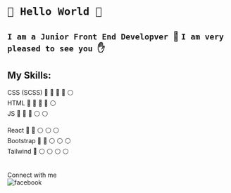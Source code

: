 #  `👋 Hello World 👋`
## `I am a Junior Front End Developver `:rocket: `I am very pleased to see you `:hand:

## My Skills: 
CSS (SCSS)  :large_blue_circle: :large_blue_circle: :large_blue_circle: :large_blue_circle: :white_circle:  
HTML :large_blue_circle: :large_blue_circle: :large_blue_circle: :large_blue_circle: :white_circle:  
JS :large_blue_circle: :large_blue_circle: :large_blue_circle: :white_circle: :white_circle: 

React :large_blue_circle: :large_blue_circle: :white_circle:  :white_circle: :white_circle:   
Bootstrap :large_blue_circle: :large_blue_circle: :white_circle: :white_circle: :white_circle:   
Tailwind :large_blue_circle: :white_circle: :white_circle: :white_circle: :white_circle:   

<br>Connect with me<br>[<img align="left" alt="facebook" src="https://img.shields.io/badge/facebook-%231877F2.svg?&style=for-the-badge&logo=facebook&logoColor=white" />](https://pl-pl.facebook.com/damian.wykowski.7)<br>


